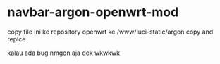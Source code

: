 # navbar-argon-openwrt-mod

copy file ini ke repository openwrt ke /www/luci-static/argon copy and replce

kalau ada bug nmgon aja dek wkwkwk 
